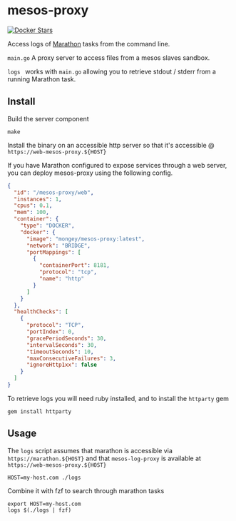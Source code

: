 # mesos-proxy
[![Docker Stars](https://img.shields.io/docker/pulls/mongey/mesos-proxy.svg)](https://hub.docker.com/r/mongey/mesos-proxy/)

Access logs of [Marathon](https://mesosphere.github.io/marathon/) tasks from the command line.

`main.go` A proxy server to access files from a mesos slaves sandbox.

`logs ` works with `main.go` allowing you to retrieve stdout / stderr from a
running Marathon task.

## Install

Build the server component

```
make
```

Install the binary on an accessible http server so that it's accessible @
`https://web-mesos-proxy.${HOST}`


If you have Marathon configured to expose services through a web server, you can
deploy mesos-proxy using the following config.

```json
{
  "id": "/mesos-proxy/web",
  "instances": 1,
  "cpus": 0.1,
  "mem": 100,
  "container": {
    "type": "DOCKER",
    "docker": {
      "image": "mongey/mesos-proxy:latest",
      "network": "BRIDGE",
      "portMappings": [
        {
          "containerPort": 8181,
          "protocol": "tcp",
          "name": "http"
        }
      ]
    }
  },
  "healthChecks": [
    {
      "protocol": "TCP",
      "portIndex": 0,
      "gracePeriodSeconds": 30,
      "intervalSeconds": 30,
      "timeoutSeconds": 10,
      "maxConsecutiveFailures": 3,
      "ignoreHttp1xx": false
    }
  ]
}
```

To retrieve logs you will need ruby installed, and to install the `httparty` gem
```
gem install httparty
```

## Usage

The `logs` script assumes that marathon is accessible via
`https://marathon.${HOST}` and that `mesos-log-proxy` is available at
`https://web-mesos-proxy.${HOST}`

```
HOST=my-host.com ./logs
```

Combine it with fzf to search through marathon tasks

```
export HOST=my-host.com
logs $(./logs | fzf)
```

